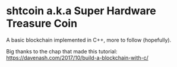 # shtcoin a.k.a Super Hardware Treasure Coin

A basic blockchain implemented in C++, more to follow (hopefully).

Big thanks to the chap that made this tutorial: https://davenash.com/2017/10/build-a-blockchain-with-c/
